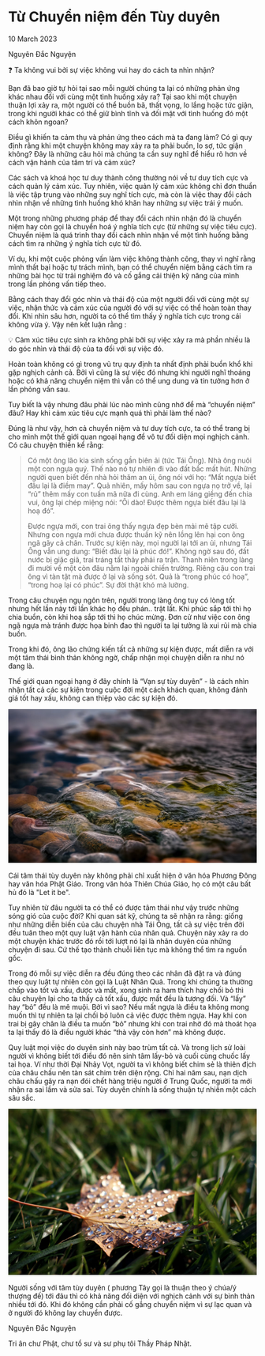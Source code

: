 # Từ Chuyển niệm đến Tùy duyên

10 March 2023

Nguyên Đắc Nguyện 

<aside>
❓ Ta không vui bởi sự việc không vui hay do cách ta nhìn nhận?

</aside>

Bạn đã bao giờ tự hỏi tại sao mỗi người chúng ta lại có những phản ứng khác nhau đối với cùng một tình huống xảy ra? Tại sao khi một chuyện thuận lợi xảy ra, một người có thể buồn bã, thất vọng, lo lắng hoặc tức giận, trong khi người khác có thể giữ bình tĩnh và đối mặt với tình huống đó một cách khôn ngoan?

Điều gì khiến ta cảm thụ và phản ứng theo cách mà ta đang làm? Có gì quy định rằng khi một chuyện không may xảy ra ta phải buồn, lo sợ, tức giận không? Đây là những câu hỏi mà chúng ta cần suy nghĩ để hiểu rõ hơn về cách vận hành của tâm trí và cảm xúc?

Các sách và khoá học tư duy thành công thường nói về tư duy tích cực và cách quản lý cảm xúc. Tuy nhiên, việc quản lý cảm xúc không chỉ đơn thuần là việc tập trung vào những suy nghĩ tích cực, mà còn là việc thay đổi cách nhìn nhận về những tình huống khó khăn hay những sự việc trái ý muốn.

Một trong những phương pháp để thay đổi cách nhìn nhận đó là chuyển niệm hay còn gọi là chuyển hoá ý nghĩa tích cực (từ những sự việc tiêu cực). Chuyển niệm là quá trình thay đổi cách nhìn nhận về một tình huống bằng cách tìm ra những ý nghĩa tích cực từ đó.

 Ví dụ, khi một cuộc phỏng vấn làm việc không thành công, thay vì nghĩ rằng mình thất bại hoặc tự trách mình, bạn có thể chuyển niệm bằng cách tìm ra những bài học từ trải nghiệm đó và cố gắng cải thiện kỹ năng của mình trong lần phỏng vấn tiếp theo. 

Bằng cách thay đổi góc nhìn và thái độ của một người đối với cùng một sự việc, nhận thức và cảm xúc của người đó với sự việc có thể hoàn toàn thay đổi. Khi nhìn sâu hơn, người ta có thể tìm thấy ý nghĩa tích cực trong cái không vừa ý. Vậy nên kết luận rằng :

<aside>
💡 Cảm xúc tiêu cực sinh ra không phải bởi sự việc xảy ra mà phần nhiều là do góc nhìn và thái độ của ta đối với sự việc đó.

</aside>

Hoàn toàn không có gì trong vũ trụ quy định ta nhất định phải buồn khổ khi gặp nghịch cảnh cả.  Bởi vì cũng là sự việc đó nhưng  khi người nghĩ thoáng hoặc có khả năng chuyển niệm thì vẫn có thể ung dung và tin tưởng hơn ở lần phỏng vấn sau.

Tuy biết là vậy nhưng đâu phải lúc nào mình cũng nhớ để mà “chuyển niệm” đâu? Hay khi cảm xúc tiêu cực mạnh quá thì phải làm thế nào?

Đúng là như vậy, hơn cả chuyển niệm và tư duy tích cực, ta có thể trang bị cho mình một thế giới quan ngoại hạng để vô tư đối diện mọi nghịch cảnh. Có câu chuyện thiền kể rằng:

> Có một ông lão kia sinh sống gần biên ải (tức Tái Ông). Nhà ông nuôi một con ngựa quý. Thế nào nó tự nhiên đi vào đất bắc mất hút. Những người quen biết đến nhà hỏi thăm an ủi, ông nói với họ: “Mất ngựa biết đâu lại là điềm may”. Quả nhiên, mấy hôm sau con ngựa nọ trở về, lại “rủ” thêm mấy con tuấn mã nữa đi cùng. Anh em láng giềng đến chia vui, ông lại chép miệng nói: “Ôi dào! Được thêm ngựa biết đâu lại là hoạ đó”.
> 
> 
> Được ngựa mới, con trai ông thấy ngựa đẹp bèn mải mê tập cưỡi. Nhưng con ngựa mới chưa được thuần kỹ nên lồng lên hại con ông ngã gãy cả chân. Trước sự kiện này, mọi người lại tới an ủi, nhưng Tái Ông vẫn ung dung: “Biết đâu lại là phúc đó!”. Không ngờ sau đó, đất nước bị giặc giã, trai tráng tất thảy phải ra trận. Thanh niên trong làng đi mười về một còn đâu nằm lại ngoài chiến trường. Riêng cậu con trai ông vì tàn tật mà được ở lại và sống sót. Quả là “trong phúc có hoạ”, “trong hoạ lại có phúc”. Sự đời thật khó mà lường.
> 

Trong câu chuyện ngụ ngôn trên, người trong làng ông tuy có lòng tốt nhưng hết lần này tới lần khác họ đều phán.. trật lất. Khi phúc sắp tới thì họ chia buồn, còn khi hoạ sắp tới thì họ chúc mừng. Đơn cử như việc con ông ngã ngựa mà tránh được họa binh đao thì người ta lại tưởng là xui rủi mà chia buồn.

Trong khi đó, ông lão chứng kiến tất cả những sự kiện được, mất diễn ra với một tâm thái bình thản không ngờ, chấp nhận mọi chuyện diễn ra như nó đang là.

Thế giới quan ngoại hạng ở đây chính là “Vạn sự tùy duyên” - là cách nhìn nhận tất cả các sự kiện trong cuộc đời một cách khách quan, không đánh giá tốt hay xấu, không can thiệp vào các sự kiện đó.

![Untitled](Tu%CC%9B%CC%80%20Chuye%CC%82%CC%89n%20nie%CC%A3%CC%82m%20%C4%91e%CC%82%CC%81n%20Tu%CC%80y%20duye%CC%82n%20b07cd880a5684b539c287882c7d808c1/Untitled.png)

Cái tâm thái tùy duyên này không phải chỉ xuất hiện ở văn hóa Phương Đông hay văn hóa Phật Giáo. Trong văn hóa Thiên Chúa Giáo, họ có một câu bất hủ đó là "Let it be".

Tuy nhiên từ đâu người ta có thể có được tâm thái như vậy trước những sóng gió của cuộc đời? Khi quan sát kỹ, chúng ta sẽ nhận ra rằng: giống như những diễn biến của câu chuyện nhà Tái Ông, tất cả sự việc trên đời đều tuân theo một quy luật vận hành của nhân quả. Chuyện này xảy ra do một chuyện khác trước đó rồi tới lượt nó lại là nhân duyên của những chuyện đi sau. Cứ thế tạo thành chuỗi liên tục mà không thể tìm ra nguồn gốc. 

Trong đó mỗi sự việc diễn ra đều đúng theo các nhân đã đặt ra và đúng theo quy luật tự nhiên còn gọi là Luật Nhân Quả. Trong khi chúng ta thường chấp vào tốt và xấu, được và mất, xong sinh ra ham thích hay chối bỏ thì câu chuyện lại cho ta thấy cả tốt xấu, được mất đều là tương đối. Và “lấy” hay “bỏ” đều là mê muội. Bởi vì sao? Nếu mất ngựa là điều ta không mong muốn thì tự nhiên ta lại chối bỏ luôn cả việc được thêm ngựa. Hay khi con trai bị gãy chân là điều ta muốn “bỏ” nhưng khi con trai nhờ đó mà thoát họa ta lại thấy đó là điều người khác “thà vậy còn hơn” mà không được. 

Quy luật mọi việc do duyên sinh này bao trùm tất cả. Và trong lịch sử loài người vì không biết tới điều đó nên sinh tâm lấy-bỏ và cuối cùng chuốc lấy tai họa. Ví như thời Đại Nhảy Vọt, người ta vì không biết chim sẻ là thiên địch của châu chấu nên tàn sát chim trên diện rộng. Chỉ hai năm sau, nạn dịch châu chấu gây ra nạn đói chết hàng triệu người ở Trung Quốc, người ta mới nhận ra sai lầm và sửa sai. Tùy duyên chính là sống thuận tự nhiên một cách sâu sắc.

![Untitled](Tu%CC%9B%CC%80%20Chuye%CC%82%CC%89n%20nie%CC%A3%CC%82m%20%C4%91e%CC%82%CC%81n%20Tu%CC%80y%20duye%CC%82n%20b07cd880a5684b539c287882c7d808c1/Untitled%201.png)

Người sống với tâm tùy duyên ( phương Tây gọi là thuận theo ý chúa/ý thượng đế) tới đâu thì có khả năng đối diện với nghịch cảnh với sự bình thản nhiều tới đó. Khi đó không cần phải cố gắng chuyển niệm vì sự lạc quan và ở người đó không lay chuyển được. 

Nguyên Đắc Nguyện 

Tri ân chư Phật, chư tổ sư và sư phụ tôi Thầy Pháp Nhật.